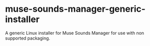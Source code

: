 # muse-sounds-manager-generic-installer
A generic Linux installer for Muse Sounds Manager for use with non supported packaging.
